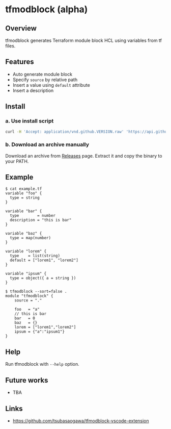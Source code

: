 # tfmodblock (alpha)

## Overview

tfmodblock generates Terraform module block HCL using variables from tf files.

## Features

- Auto generate module block
- Specify `source` by relative path
- Insert a value using `default` attribute
- Insert a description

## Install

### a. Use install script

```bash
curl -H 'Accept: application/vnd.github.VERSION.raw' 'https://api.github.com/repos/tsubasaogawa/tfmodblock/contents/install.sh?ref=main' | bash
```

### b. Download an archive manually

Download an archive from [Releases](https://github.com/tsubasaogawa/tfmodblock/releases/latest) page.
Extract it and copy the binary to your PATH.

## Example

```hcl
$ cat example.tf
variable "foo" {
  type = string
}

variable "bar" {
  type        = number
  description = "this is bar"
}

variable "baz" {
  type = map(number)
}

variable "lorem" {
  type    = list(string)
  default = ["lorem1", "lorem2"]
}

variable "ipsum" {
  type = object({ a = string })
}
```

```hcl
$ tfmodblock --sort=false .
module "tfmodblock" {
    source = "."
    
    foo   = "a"
    // this is bar
    bar   = 0
    baz   = {}
    lorem = ["lorem1","lorem2"]
    ipsum = {"a":"ipsum1"}
}
```

## Help

Run tfmodblock with `--help` option.

## Future works

- TBA

## Links

- <https://github.com/tsubasaogawa/tfmodblock-vscode-extension>
